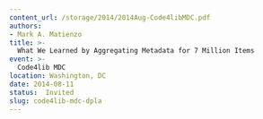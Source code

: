 ```yaml
---
content_url: /storage/2014/2014Aug-Code4libMDC.pdf
authors:
- Mark A. Matienzo
title: >-
  What We Learned by Aggregating Metadata for 7 Million Items
event: >-
  Code4lib MDC
location: Washington, DC
date: 2014-08-11
status:  Invited
slug: code4lib-mdc-dpla
---
```

